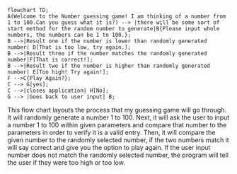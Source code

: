 ```mermaid
flowchart TD;
A(Welcome to the Number guessing game! I am thinking of a number from 1 to 100.Can you guess what it is?) --> |there will be some sort of start method for the random number to generate|B{Please input whole numbers, the numbers can be 1 to 100.};
B -->|Result one if the number is lower than randomly generated number| D[That is too low, try again.];
B -->|Result three if the number matches the randomly generated number|F[That is correct!];
B -->|Result two if the number is higher than randomly generated number| E[Too high! Try again!];
F -->C{Play Again?};
C --> G[yes];
C -->|closes application| H[No];
G --> |Goes back to user input| B;
```
This flow chart layouts the process that my guessing game will go through. It will randomly generate a number 1 to 100. Next, it will ask the user to input a number 1 to 100 within given parameters and compare that number to the parameters in order to verify it is a valid entry. Then, it will compare the given number to the randomly selected number, if the two numbers match it will say correct and give you the option to play again. If the user input number does not match the randomly selected number, the program will tell the user if they were too high or too low.
